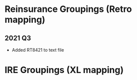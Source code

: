 # Reinsurance Groupings (Retro mapping)

## 2021 Q3

- Added RT8421 to text file


# IRE Groupings (XL mapping)
